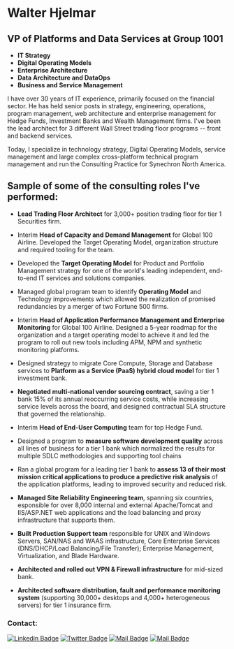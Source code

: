 <h1>Walter Hjelmar</h1>

<h2>VP of Platforms and Data Services at Group 1001</h2>
<b>
<ul>
  <li>IT Strategy</li>
  <li>Digital Operating Models</li>
  <li>Enterprise Architecture</li>
  <li>Data Architecture and DataOps</li>
  <li>Business and Service Management</li>
</ul>
</b>

I have over 30 years of IT experience, primarily focused on the financial sector. He has held senior posts in strategy, engineering, operations, program management, web architecture and enterprise management for Hedge Funds, Investment Banks and Wealth Management firms. I've been the lead architect for 3 different Wall Street trading floor programs -- front and backend services.

Today, I specialize in technology strategy, Digital Operating Models, service management and large complex cross-platform technical program management and run the Consulting Practice for Synechron North America.

## Sample of some of the consulting roles I've performed:

- **Lead Trading Floor Architect** for 3,000+ position trading floor for tier 1 Securities firm.

- Interim **Head of Capacity and Demand Management** for Global 100 Airline. Developed the Target Operating Model, organization structure and required tooling for the team.

- Developed the **Target Operating Model** for Product and Portfolio Management strategy for one of the world's leading independent, end-to-end IT services and solutions companies.

- Managed global program team to identify **Operating Model** and Technology improvements which allowed the realization of promised redundancies by a merger of two Fortune 500 firms. 

- Interim **Head of Application Performance Management and Enterprise Monitoring** for Global 100 Airline. Designed a 5-year roadmap for the organization and a target operating model to achieve it and led the program to roll out new tools including  APM, NPM and synthetic monitoring platforms.

- Designed strategy to migrate Core Compute, Storage and Database services to **Platform as a Service (PaaS) hybrid cloud model** for tier 1 investment bank.

- **Negotiated multi-national vendor sourcing contract**, saving a tier 1 bank 15% of its annual reoccurring service costs, while increasing service levels across the board, and designed contractual SLA structure that governed the relationship. 

- Interim **Head of End-User Computing** team for top Hedge Fund.

- Designed a program to **measure software development quality** across all lines of business  for a tier 1 bank which normalized the results for multiple SDLC methodologies and supporting tool chains

- Ran a global program for a leading tier 1 bank to **assess 13 of their most mission critical applications to produce a predictive risk analysis** of the application platforms, leading to improved security and reduced risk.

- **Managed Site Reliability Engineering team**, spanning six countries, esponsible for over 8,000 internal and external Apache/Tomcat and IIS/ASP.NET web applications and the load balancing and proxy infrastructure that supports them.

- **Built Production Support team** responsible for UNIX and Windows Servers, SAN/NAS and WAAS infrastructure, Core Enterprise Services (DNS/DHCP/Load Balancing/File Transfer); Enterprise Management, Virtualization, and Blade Hardware.

- **Architected and rolled out VPN & Firewall infrastructure** for mid-sized bank.

- **Architected software distribution, fault and performance monitoring system** (supporting 30,000+ desktops and 4,000+ heterogeneous servers) for tier 1 insurance firm.


### Contact: <br/>

[![Linkedin Badge](https://img.shields.io/badge/linkedin-0077B5?style=for-the-badge&logo=linkedin&logoColor=white)](https://linkedin.com/in/walterhjelmar)
[![Twitter Badge](https://img.shields.io/badge/twitter-1DA1F2?style=for-the-badge&logo=twitter&logoColor=white)](https://twitter.com/whjelmar)
[![Mail Badge](https://img.shields.io/badge/Gmail-D14836?style=for-the-badge&logo=gmail&logoColor=white)](mailto:walter@hjelmar.com)
[![Mail Badge](https://img.shields.io/badge/Microsoft_Outlook-0078D4?style=for-the-badge&logo=microsoft-outlook&logoColor=white)](mailto:walter.hjelmar@synechron.com)

